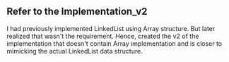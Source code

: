 ## Refer to the Implementation_v2

I had previously implemented LinkedList using Array structure. But later realized that wasn't the requirement.
Hence, created the v2 of the implementation that doesn't contain Array implementation and is closer to mimicking the actual LinkedList data structure.